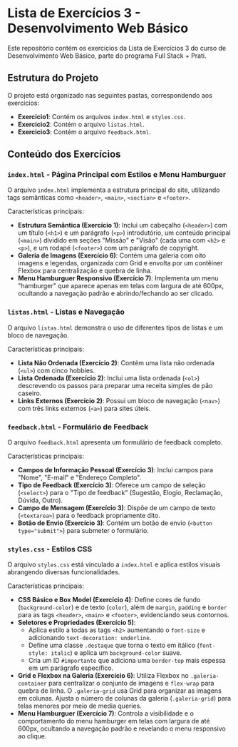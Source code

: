 # Lista de Exercícios 3 - Desenvolvimento Web Básico

Este repositório contém os exercícios da Lista de Exercícios 3 do curso de Desenvolvimento Web Básico, parte do programa Full Stack + Prati.

## Estrutura do Projeto

O projeto está organizado nas seguintes pastas, correspondendo aos exercícios:

* **Exercicio1**: Contém os arquivos `index.html` e `styles.css`.
* **Exercicio2**: Contém o arquivo `listas.html`.
* **Exercicio3**: Contém o arquivo `feedback.html`.

## Conteúdo dos Exercícios

### `index.html` - Página Principal com Estilos e Menu Hamburguer

O arquivo `index.html` implementa a estrutura principal do site, utilizando tags semânticas como `<header>`, `<main>`, `<section>` e `<footer>`.

Características principais:
* **Estrutura Semântica (Exercício 1)**: Inclui um cabeçalho (`<header>`) com um título (`<h1>`) e um parágrafo (`<p>`) introdutório, um conteúdo principal (`<main>`) dividido em seções "Missão" e "Visão" (cada uma com `<h2>` e `<p>`), e um rodapé (`<footer>`) com um parágrafo de copyright.
* **Galeria de Imagens (Exercício 6)**: Contém uma galeria com oito imagens e legendas, organizada com Grid e envolta por um contêiner Flexbox para centralização e quebra de linha.
* **Menu Hamburguer Responsivo (Exercício 7)**: Implementa um menu "hamburger" que aparece apenas em telas com largura de até 600px, ocultando a navegação padrão e abrindo/fechando ao ser clicado.

### `listas.html` - Listas e Navegação

O arquivo `listas.html` demonstra o uso de diferentes tipos de listas e um bloco de navegação.

Características principais:
* **Lista Não Ordenada (Exercício 2)**: Contém uma lista não ordenada (`<ul>`) com cinco hobbies.
* **Lista Ordenada (Exercício 2)**: Inclui uma lista ordenada (`<ol>`) descrevendo os passos para preparar uma receita simples de pão caseiro.
* **Links Externos (Exercício 2)**: Possui um bloco de navegação (`<nav>`) com três links externos (`<a>`) para sites úteis.

### `feedback.html` - Formulário de Feedback

O arquivo `feedback.html` apresenta um formulário de feedback completo.

Características principais:
* **Campos de Informação Pessoal (Exercício 3)**: Inclui campos para "Nome", "E-mail" e "Endereço Completo".
* **Tipo de Feedback (Exercício 3)**: Oferece um campo de seleção (`<select>`) para o "Tipo de feedback" (Sugestão, Elogio, Reclamação, Dúvida, Outro).
* **Campo de Mensagem (Exercício 3)**: Dispõe de um campo de texto (`<textarea>`) para o feedback propriamente dito.
* **Botão de Envio (Exercício 3)**: Contém um botão de envio (`<button type="submit">`) para submeter o formulário.

### `styles.css` - Estilos CSS

O arquivo `styles.css` está vinculado a `index.html` e aplica estilos visuais abrangendo diversas funcionalidades.

Características principais:
* **CSS Básico e Box Model (Exercício 4)**: Define cores de fundo (`background-color`) e de texto (`color`), além de `margin`, `padding` e `border` para as tags `<header>`, `<main>` e `<footer>`, evidenciando seus contornos.
* **Seletores e Propriedades (Exercício 5)**:
    * Aplica estilo a todas as tags `<h2>` aumentando o `font-size` e adicionando `text-decoration: underline`.
    * Define uma classe `.destaque` que torna o texto em itálico (`font-style: italic`) e aplica um `background-color` suave.
    * Cria um ID `#importante` que adiciona uma `border-top` mais espessa em um parágrafo específico.
* **Grid e Flexbox na Galeria (Exercício 6)**: Utiliza Flexbox no `.galeria-container` para centralizar o conjunto de imagens e `flex-wrap` para quebra de linha. O `.galeria-grid` usa Grid para organizar as imagens em colunas. Ajusta o número de colunas da galeria (`.galeria-grid`) para telas menores por meio de media queries.
* **Menu Hamburguer (Exercício 7)**: Controla a visibilidade e o comportamento do menu hamburger em telas com largura de até 600px, ocultando a navegação padrão e revelando o menu responsivo ao clique.
